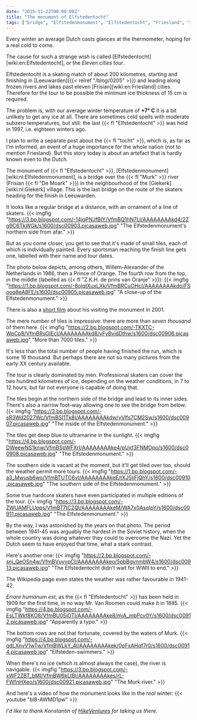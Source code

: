 ```yaml
---
date: "2015-11-22T00:00:00Z"
title: "The monument of Elfstedentocht"
tags: ["bridge", "Elfstedenmonument", "Elfstedentocht", "Friesland", "ice", "interesting", "Leeuwarden", "Netherlands", "skating", "sport", "water", "Willem-Alexander"]
---
```


Every winter an average Dutch casts glances at the thermometer, hoping for a real cold to come.

The cause for such a strange wish is called [Elfstedentocht][wiki:en:Elfstedentocht], or the *Eleven cities tour*.

<!--more-->

Elfstedentocht is a skating match of about 200 kilometres, starting and finishing in [Leeuwarden]({{< relref "/blog/0205" >}}) and leading along frozen rivers and lakes past eleven [Frisian][wiki:en:Friesland] cities. Therefore for the tour to be possible the minimum ice thickness of 15 cm is required.

The problem is, with our average winter temperature of **+7° C** it is a bit unlikely to get any ice at all. There are sometimes cold spells with moderate subzero temperatures, but still: the last {{< fl "Elfstedentocht" >}} was held in 1997, i.e. eighteen winters ago.

I plan to write a separate post about the {{< fl "tocht" >}}, which is, as far as I'm informed, an event of a huge importance for the whole nation (not to mention Friesland). But this story today is about an artefact that is hardly known even to the Dutch.

The monument of {{< fl "Elfstedentocht" >}}, [Elfstedenmonument][wiki:nl:Elfstedenmonument], is a bridge over the {{< fl "Murk" >}} river (Frisian {{< fl "De Moark" >}}) in the neighbourhood of the [Giekerk][wiki:nl:Giekerk] village. This is the last bridge on the route of the skaters heading for the finish in Leeuwarden.

It looks like a regular bridge at a distance, with an ornament of a line of skaters.
{{< imgfig "https://3.bp.blogspot.com/-14jqPNJfBIY/VfmBQ1hN7LI/AAAAAAAAkd4/2Zg9C6TkWGk/s1600/dsc00903.picasaweb.jpg" "The Elfstedenmonument's northern side from afar." >}}

But as you come closer, you get to see that it's made of small tiles, each of which is individually painted. Every sportsman reaching the finish line gets one, labelled with their name and tour dates.

The photo below depicts, among others, Willem-Alexander of the Netherlands in 1986, then a Prince of Orange. The fourth row from the top, in the middle (labelled as {{< fl "Z.K.H. de prins van Oranje" >}}):
{{< imgfig "https://1.bp.blogspot.com/-8ojqtXuxLXk/VfmBRCuOHcI/AAAAAAAAkdo/FSooq8eA8FE/s1600/dsc00905.picasaweb.jpg" "A close-up of the Elfstedenmonument." >}}

There is also a [short film](https://www.youtube.com/watch?v=6bqPgFaD1jc) about his visiting the monument in 2001.

The mere number of tiles is impressive: there are more than *seven thousand* of them here.
{{< imgfig "https://2.bp.blogspot.com/-TKXTC-WpCp8/VfmBRsGIEcI/AAAAAAAAkd8/vFyBvjdDthw/s1600/dsc00906.picasaweb.jpg" "More than 7000 tiles." >}}

It's less than the total number of people having finished the run, which is some 16 thousand. But perhaps there are not so many pictures from the early XX century available.

The tour is clearly dominated by men. Professional skaters can cover the two hundred kilometres of ice, depending on the weather conditions, in 7 to 12 hours, but far not everyone is capable of doing that.

The tiles begin at the northern side of the bridge and lead to its inner sides. There's also a narrow foot-way allowing one to see the bridge from below.
{{< imgfig "https://3.bp.blogspot.com/-sR3Wd2027Wc/VfmBSI1Tk8I/AAAAAAAAkdw/yVlfs7CM2Sw/s1600/dsc00907.picasaweb.jpg" "The inside of the Elfstedenmonument." >}}

The tiles get deep blue to ultramarine in the sunlight.
{{< imgfig "https://4.bp.blogspot.com/-DWeewNS1knw/VfmBSpWFXrI/AAAAAAAAke4/pUxf3FNMOpo/s1600/dsc00908.picasaweb.jpg" "The Elfstedenmonument." >}}

The southern side is vacant at the moment, but it'll get tiled over too, should the weather permit more tours.
{{< imgfig "https://1.bp.blogspot.com/-a3_Mwusb6wo/VfmBTUTC6vI/AAAAAAAAkeE/tXJ5IiFjQhY/s1600/dsc00910.picasaweb.jpg" "The southern side of the Elfstedenmonument." >}}

Some true hardcore skaters have even participated in multiple editions of the tour.
{{< imgfig "https://3.bp.blogspot.com/-ZWUAMFLUpps/VfmBT7tC2QI/AAAAAAAAkeM/WA7x0AsqIpY/s1600/dsc00911.picasaweb.jpg" "The Elfstedenmonument." >}}

By the way, I was astonished by the years on that photo. The period between 1941-45 was arguably the hardest in the Soviet history, when the whole country was doing whatever they could to overcome the Nazi. Yet the Dutch seem to have enjoyed that time, what a stark contrast.

Here's another one:
{{< imgfig "https://2.bp.blogspot.com/-snj_QeOSn4w/VfmBVuyvpCI/AAAAAAAAkeo/5pbBgvnmbW4/s1600/dsc00913.picasaweb.jpg" "The Elfstedentocht didn't wait for WWII to end." >}}

The Wikipedia page even states the weather was rather favourable in 1941-42.

*Errare humanum est*, as the {{< fl "Elfstedentocht" >}} has been held in 1909 for the first time, in no way Mr. Van Roomen could make it in 1885.
{{< imgfig "https://4.bp.blogspot.com/-EsLTWkf8KO8/VfmBU05iOTI/AAAAAAAAke8/mjA_mbPcv0Y/s1600/dsc00912.picasaweb.jpg" "Apparently a typo." >}}

The bottom rows are not that fortunate, covered by the waters of Murk.
{{< imgfig "https://4.bp.blogspot.com/-qdLXnvV1wTw/VfmBWLkY_4I/AAAAAAAAkek/0pFxAHqf7r0/s1600/dsc00914.picasaweb.jpg" "Elfsteden-swimmers." >}}

When there's no ice (which is almost always the case), the river is navigable.
{{< imgfig "https://3.bp.blogspot.com/-xWF2ZBT_bMI/VfmBW6kLtBI/AAAAAAAAkes/rL-FWfnHXeo/s1600/dsc00921.picasaweb.jpg" "The Murk river." >}}

And here's a video of how the monument looks like in the *real* winter:
{{< youtube "bl8-AWMD1pw" >}}

*I'd like to thank Konstantin of [HikeVentures](http://www.hikeventures.com/) for taking us there.*
